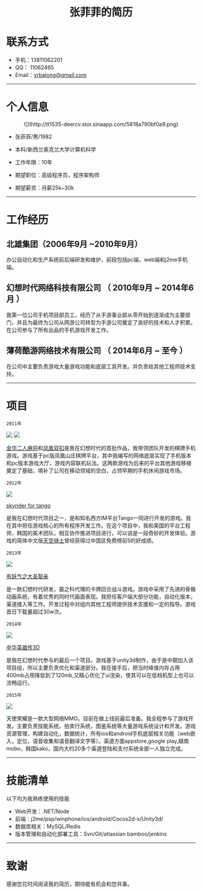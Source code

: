 # <center>张菲菲的简历</center>


# 联系方式

- 手机：13811062201
- QQ： 11062465
- Email：yrbalong@gmail.com 

---

# 个人信息						

 <center>![](http://tt1535-deercv.stor.sinaapp.com/5818a790bf0a9.png)</center>

 - 张菲菲/男/1982                      
 - 本科/新西兰奥克兰大学计算机科学 
 - 工作年限：10年

 - 期望职位：高级程序员，程序架构师
 - 期望薪资：月薪25k~30k

---

# 工作经历
## 北雄集团（2006年9月 ~2010年9月）

办公自动化和生产系统前后端研发和维护，前段包括pc端，web端和j2me手机端。

## 幻想时代网络科技有限公司 （ 2010年9月 ~ 2014年6月 ）

我第一位公司手机项目部员工，经历了从手游事业部从零开始到逐渐成为主要部门，并且为最终为公司从网游公司转型为手游公司奠定了良好的技术和人才积累。在公司参与了所有出品的手机游戏开发工作。
 
## 薄荷酷游网络技术有限公司 （ 2014年6月 ~ 至今 ）

在公司中主要负责游戏大量游戏功能和底层工具开发。并负责给其他工程师技术支持。

---

# 项目
`2011年`

![](http://tt1535-deercv.stor.sinaapp.com/5818b7f6dfbb3.jpg)
![](http://tt1535-deercv.stor.sinaapp.com/5818b6cd95a7e.jpg)

[金华二人麻将](http://shouji.baidu.com/game/148676.html)和[凤凰双扣](http://shouji.baidu.com/game/1509349.html)是我在幻想时代的首批作品，我带领团队开发的棋牌手机游戏。游戏基于pc版凤凰山庄棋牌平台，其中我编写的网络底层实现了手机版本和pc版本游戏大厅，游戏内容联机玩法。这两款游戏为后来的平台其他游戏移植奠定了基础，填补了公司在移动领域的空白，占领早期的手机休闲游戏市场。

`2012年`

![](http://tt1535-deercv.stor.sinaapp.com/5818dc77dea28.png)

[skyrider for tango](https://itunes.apple.com/cn/app/sky-rider-for-tango/id715396511?mt=8)

是我在幻想时代项目之一，是和知名西方IM平台Tango一同进行开发的游戏。我在其中担任游戏核心的所有程序开发工作。在这个项目中，我和美国的平台工程师，韩国的美术团队，相互协作推进项目进行，可以说是一段奇妙的开发体验。游戏的简体中文版[天空骑士](https://itunes.apple.com/cn/app/tian-kong-qi-shi-zhong-wen-ban/id635711566?mt=8)曾经获得过中国区免费榜前5的好成绩。

`2013年`

![](http://tt1535-deercv.stor.sinaapp.com/5818c3d6a8e58.jpg)

[有妖气之大圣娶亲](http://u.360.cn/yyq/)

是一款幻想时代研发，晨之科代理的卡牌回合战斗游戏。游戏中采用了先进的骨骼动画系统，有着优秀的同时代画面表现。我担任客户端大部分功能，自动化版本，渠道接入等工作。开发过程中对组内其他工程师提供技术支援和一定的指导。游戏首日下载量超过30w次。


`2014年`

![](http://tt1535-deercv.stor.sinaapp.com/5818c66feb00c.jpg)

[中华英雄传3D](http://zhyxz.tdgame.cn/)

是我在幻想时代参与的最后一个项目。游戏基于unity3d制作，由于是中期加入该项目组，所以主要负责优化和渠道部分。我在接手后，把当时峰值内存占用400mb占用降低到了120mb,又精心优化了ui渲染，使其可以在低档机型上也可以流畅运行。

`2015年`

![](http://tt1535-deercv.stor.sinaapp.com/5818c99808d5f.png)


天使荣耀是一款大型网络MMO。目前在做上线前最后准备。我全程参与了游戏开发。主要负责技能系统，拍卖行系统，图鉴系统等大量游戏系统设计和开发。游戏资源管理，构建自动化，数据统计，所有ios和android手机底层相关功能（web嵌入，定位，语音收集和语音翻译文字等）。渠道方面appstore,google play,越南mobo，韩国kako，国内大约20多个渠道登陆和支付系统全部一人独立完成。

---

# 技能清单

以下均为我熟练使用的技能

- Web开发：.NET/Node
- 前端：j2me/psp/winphone/ios/android/Cocos2d-x/Unity3d/
- 数据库相关：MySQL/Redis
- 版本管理和自动化部署工具：Svn/Git/atlassian bamboo/jenkins

---

# 致谢
感谢您花时间阅读我的简历，期待能有机会和您共事。
